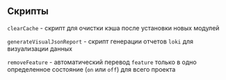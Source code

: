 ## Скрипты

`clearCache` - скрипт для очистки кэша после установки новых модулей

`generateVisualJsonReport` - скрипт генерации отчетов `loki` для визуализации данных

`removeFeature` - автоматический перевод `feature` только в одно определенное 
состояние (`on` или `off`) для всего проекта
